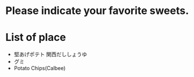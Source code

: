 # Please indicate your favorite sweets.

# List of place
- 堅あげポテト 関西だししょうゆ
- グミ
- Potato Chips(Calbee)

